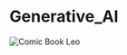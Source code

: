 # Generative_AI

![Comic Book Leo](https://github.com/EoinHoustoun/Eoin_Houstoun/blob/master/style_transfer6.gif?raw=true)
